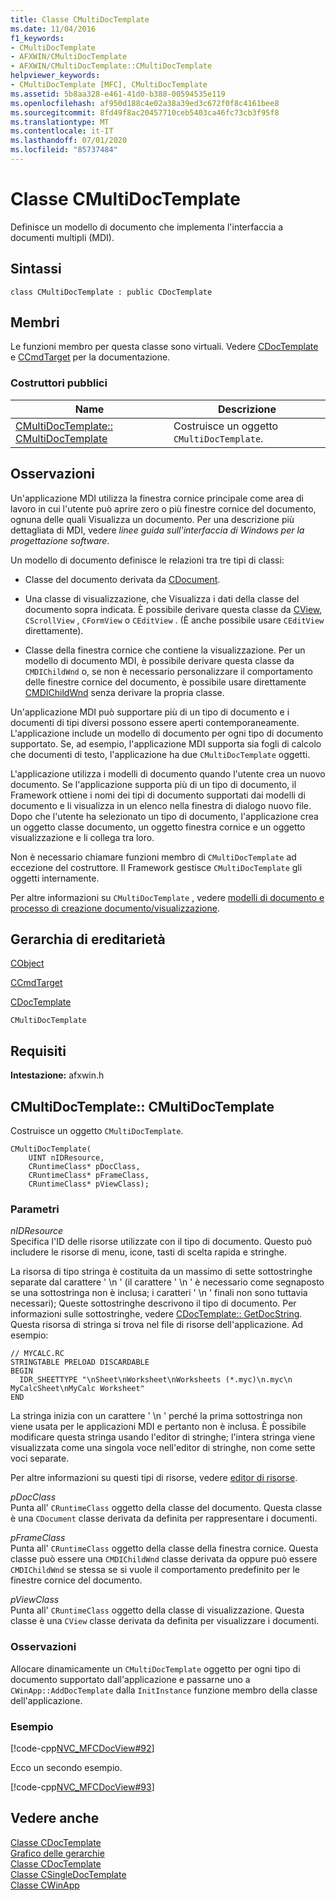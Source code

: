 ```yaml
---
title: Classe CMultiDocTemplate
ms.date: 11/04/2016
f1_keywords:
- CMultiDocTemplate
- AFXWIN/CMultiDocTemplate
- AFXWIN/CMultiDocTemplate::CMultiDocTemplate
helpviewer_keywords:
- CMultiDocTemplate [MFC], CMultiDocTemplate
ms.assetid: 5b8aa328-e461-41d0-b388-00594535e119
ms.openlocfilehash: af950d188c4e02a38a39ed3c672f0f8c4161bee8
ms.sourcegitcommit: 8fd49f8ac20457710ceb5403ca46fc73cb3f95f8
ms.translationtype: MT
ms.contentlocale: it-IT
ms.lasthandoff: 07/01/2020
ms.locfileid: "85737484"
---
```

# <a name="cmultidoctemplate-class"></a>Classe CMultiDocTemplate

Definisce un modello di documento che implementa l'interfaccia a documenti multipli (MDI).

## <a name="syntax"></a>Sintassi

```
class CMultiDocTemplate : public CDocTemplate
```

## <a name="members"></a>Membri

Le funzioni membro per questa classe sono virtuali. Vedere [CDocTemplate](../../mfc/reference/cdoctemplate-class.md) e [CCmdTarget](../../mfc/reference/ccmdtarget-class.md) per la documentazione.

### <a name="public-constructors"></a>Costruttori pubblici

|Name|Descrizione|
|----------|-----------------|
|[CMultiDocTemplate:: CMultiDocTemplate](#cmultidoctemplate)|Costruisce un oggetto `CMultiDocTemplate`.|

## <a name="remarks"></a>Osservazioni

Un'applicazione MDI utilizza la finestra cornice principale come area di lavoro in cui l'utente può aprire zero o più finestre cornice del documento, ognuna delle quali Visualizza un documento. Per una descrizione più dettagliata di MDI, vedere *linee guida sull'interfaccia di Windows per la progettazione software*.

Un modello di documento definisce le relazioni tra tre tipi di classi:

- Classe del documento derivata da [CDocument](../../mfc/reference/cdocument-class.md).

- Una classe di visualizzazione, che Visualizza i dati della classe del documento sopra indicata. È possibile derivare questa classe da [CView](../../mfc/reference/cview-class.md), `CScrollView` , `CFormView` o `CEditView` . (È anche possibile usare `CEditView` direttamente).

- Classe della finestra cornice che contiene la visualizzazione. Per un modello di documento MDI, è possibile derivare questa classe da `CMDIChildWnd` o, se non è necessario personalizzare il comportamento delle finestre cornice del documento, è possibile usare direttamente [CMDIChildWnd](../../mfc/reference/cmdichildwnd-class.md) senza derivare la propria classe.

Un'applicazione MDI può supportare più di un tipo di documento e i documenti di tipi diversi possono essere aperti contemporaneamente. L'applicazione include un modello di documento per ogni tipo di documento supportato. Se, ad esempio, l'applicazione MDI supporta sia fogli di calcolo che documenti di testo, l'applicazione ha due `CMultiDocTemplate` oggetti.

L'applicazione utilizza i modelli di documento quando l'utente crea un nuovo documento. Se l'applicazione supporta più di un tipo di documento, il Framework ottiene i nomi dei tipi di documento supportati dai modelli di documento e li visualizza in un elenco nella finestra di dialogo nuovo file. Dopo che l'utente ha selezionato un tipo di documento, l'applicazione crea un oggetto classe documento, un oggetto finestra cornice e un oggetto visualizzazione e li collega tra loro.

Non è necessario chiamare funzioni membro di `CMultiDocTemplate` ad eccezione del costruttore. Il Framework gestisce `CMultiDocTemplate` gli oggetti internamente.

Per altre informazioni su `CMultiDocTemplate` , vedere [modelli di documento e processo di creazione documento/visualizzazione](../../mfc/document-templates-and-the-document-view-creation-process.md).

## <a name="inheritance-hierarchy"></a>Gerarchia di ereditarietà

[CObject](../../mfc/reference/cobject-class.md)

[CCmdTarget](../../mfc/reference/ccmdtarget-class.md)

[CDocTemplate](../../mfc/reference/cdoctemplate-class.md)

`CMultiDocTemplate`

## <a name="requirements"></a>Requisiti

**Intestazione:** afxwin.h

## <a name="cmultidoctemplatecmultidoctemplate"></a><a name="cmultidoctemplate"></a>CMultiDocTemplate:: CMultiDocTemplate

Costruisce un oggetto `CMultiDocTemplate`.

```
CMultiDocTemplate(
    UINT nIDResource,
    CRuntimeClass* pDocClass,
    CRuntimeClass* pFrameClass,
    CRuntimeClass* pViewClass);
```

### <a name="parameters"></a>Parametri

*nIDResource*<br/>
Specifica l'ID delle risorse utilizzate con il tipo di documento. Questo può includere le risorse di menu, icone, tasti di scelta rapida e stringhe.

La risorsa di tipo stringa è costituita da un massimo di sette sottostringhe separate dal carattere ' \n ' (il carattere ' \n ' è necessario come segnaposto se una sottostringa non è inclusa; i caratteri ' \n ' finali non sono tuttavia necessari); Queste sottostringhe descrivono il tipo di documento. Per informazioni sulle sottostringhe, vedere [CDocTemplate:: GetDocString](../../mfc/reference/cdoctemplate-class.md#getdocstring). Questa risorsa di stringa si trova nel file di risorse dell'applicazione. Ad esempio:

```RC
// MYCALC.RC
STRINGTABLE PRELOAD DISCARDABLE
BEGIN
  IDR_SHEETTYPE "\nSheet\nWorksheet\nWorksheets (*.myc)\n.myc\n MyCalcSheet\nMyCalc Worksheet"
END
```

La stringa inizia con un carattere ' \n ' perché la prima sottostringa non viene usata per le applicazioni MDI e pertanto non è inclusa. È possibile modificare questa stringa usando l'editor di stringhe; l'intera stringa viene visualizzata come una singola voce nell'editor di stringhe, non come sette voci separate.

Per altre informazioni su questi tipi di risorse, vedere [editor di risorse](../../windows/resource-editors.md).

*pDocClass*<br/>
Punta all' `CRuntimeClass` oggetto della classe del documento. Questa classe è una `CDocument` classe derivata da definita per rappresentare i documenti.

*pFrameClass*<br/>
Punta all' `CRuntimeClass` oggetto della classe della finestra cornice. Questa classe può essere una `CMDIChildWnd` classe derivata da oppure può essere `CMDIChildWnd` se stessa se si vuole il comportamento predefinito per le finestre cornice del documento.

*pViewClass*<br/>
Punta all' `CRuntimeClass` oggetto della classe di visualizzazione. Questa classe è una `CView` classe derivata da definita per visualizzare i documenti.

### <a name="remarks"></a>Osservazioni

Allocare dinamicamente un `CMultiDocTemplate` oggetto per ogni tipo di documento supportato dall'applicazione e passarne uno a `CWinApp::AddDocTemplate` dalla `InitInstance` funzione membro della classe dell'applicazione.

### <a name="example"></a>Esempio

[!code-cpp[NVC_MFCDocView#92](../../mfc/codesnippet/cpp/cmultidoctemplate-class_1.cpp)]

Ecco un secondo esempio.

[!code-cpp[NVC_MFCDocView#93](../../mfc/codesnippet/cpp/cmultidoctemplate-class_2.cpp)]

## <a name="see-also"></a>Vedere anche

[Classe CDocTemplate](../../mfc/reference/cdoctemplate-class.md)<br/>
[Grafico delle gerarchie](../../mfc/hierarchy-chart.md)<br/>
[Classe CDocTemplate](../../mfc/reference/cdoctemplate-class.md)<br/>
[Classe CSingleDocTemplate](../../mfc/reference/csingledoctemplate-class.md)<br/>
[Classe CWinApp](../../mfc/reference/cwinapp-class.md)
